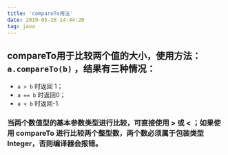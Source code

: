 ```yaml
---
title: 'compareTo用法'
date: 2019-05-26 14:44:20
tag: java
---
```

## compareTo用于比较两个值的大小，使用方法：`a.compareTo(b)` ，结果有三种情况：
- `a > b` 时返回 1；
- `a == b` 时返回0；
- `a < b` 时返回-1.

### 当两个数值型的基本参数类型进行比较，可直接使用 > 或 < ；如果使用 compareTo 进行比较两个整型数，两个数必须属于包装类型Integer，否则编译器会报错。
